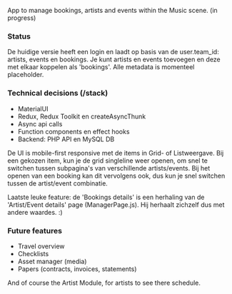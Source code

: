App to manage bookings, artists and events within the Music scene.   (in progress)

### Status
De huidige versie heeft een login en laadt op basis van de user.team_id: artists, events en bookings.
Je kunt artists en events toevoegen en deze met elkaar koppelen als 'bookings'.
Alle metadata is momenteel placeholder.

### Technical decisions (/stack)
- MaterialUI
- Redux, Redux Toolkit en createAsyncThunk
- Async api calls
- Function components en effect hooks
- Backend: PHP API en MySQL DB

De UI is mobile-first responsive met de items in Grid- of Listweergave.
Bij een gekozen item, kun je de grid singleline weer openen, om snel te switchen tussen subpagina's van verschillende artists/events.
Bij het openen van een booking kan dit vervolgens ook, dus kun je snel switchen tussen de artist/event combinatie.

Laatste leuke feature: de 'Bookings details' is een herhaling van de 'Artist/Event details' page (ManagerPage.js). Hij herhaalt zichzelf dus met andere waardes. :)

### Future features
- Travel overview
- Checklists
- Asset manager (media)
- Papers (contracts, invoices, statements)


And of course the Artist Module, for artists to see there schedule.
